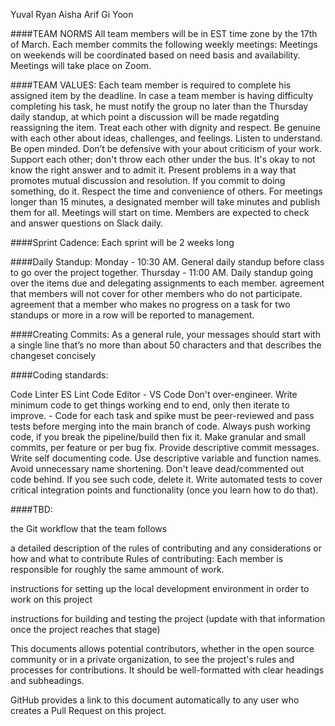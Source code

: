 
Yuval
Ryan
Aisha
Arif
Gi Yoon


####TEAM NORMS
All team members will be in EST time zone by the 17th of March.
Each member commits the following weekly meetings:
Meetings on weekends will be coordinated based on need basis and availability.
Meetings will take place on Zoom.

####TEAM VALUES:
Each team member is required to complete his assigned item by the deadline. In case a team member is having difficulty completing his task, he must notify the group no later than the Thursday daily standup, at which point a discussion will be made regatding reassigning the item.
Treat each other with dignity and respect.
Be genuine with each other about ideas, challenges, and feelings.
Listen to understand.
Be open minded.
Don’t be defensive with your about criticism of your work.
Support each other; don't throw each other under the bus.
It's okay to not know the right answer and to admit it.
Present problems in a way that promotes mutual discussion and resolution.
If you commit to doing something, do it.
Respect the time and convenience of others.
For meetings longer than 15 minutes, a designated member will take minutes and publish them for all.
Meetings will start on time.
Members are expected to check and answer questions on Slack daily.

####Sprint Cadence:
Each sprint will be 2 weeks long

####Daily Standup:
Monday - 10:30 AM. General daily standup before class to go over the project together.
Thursday - 11:00 AM. Daily standup going over the items due and delegating assignments to each member.
agreement that members will not cover for other members who do not participate.
agreement that a member who makes no progress on a task for two standups or more in a row will be reported to management.

####Creating Commits:
As a general rule, your messages should start with a single line that’s no more than about 50 characters and that describes the changeset concisely
 

####Coding standards:

Code Linter ES Lint
Code Editor - VS Code
Don't over-engineer. Write minimum code to get things working end to end, only then iterate to improve. - Code for each task and spike must be peer-reviewed and pass tests before merging into the main branch of code.
Always push working code, if you break the pipeline/build then fix it.
Make granular and small commits, per feature or per bug fix.
Provide descriptive commit messages.
Write self documenting code. Use descriptive variable and function names. Avoid unnecessary name shortening.
Don't leave dead/commented out code behind. If you see such code, delete it.
Write automated tests to cover critical integration points and functionality (once you learn how to do that).


####TBD:

the Git workflow that the team follows

a detailed description of the rules of contributing and any considerations or how and what to contribute
Rules of contributing:
Each member is responsible for roughly the same ammount of work. 

instructions for setting up the local development environment in order to work on this project

instructions for building and testing the project (update with that information once the project reaches that stage)

This documents allows potential contributors, whether in the open source community or in a private organization, to see the project's rules and processes for contributions. It should be well-formatted with clear headings and subheadings.

GitHub provides a link to this document automatically to any user who creates a Pull Request on this project.
